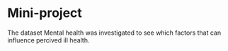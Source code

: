# Mini-project
The dataset Mental health was investigated to see which factors that can influence percived ill health.
